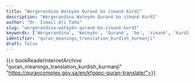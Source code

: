 ```yaml
---
title: "Wergerandina Wateyên Quranê bo zimanê Kurdî"
description: "Wergerandina Wateyên Quranê bo zimanê Kurdî"
author: "Dr. Ismail Ali Taha"
slug: "wergerandina-wateyên-quranê-bo-zimanê-kurdî"
keywords: ['Wergerandina', 'Wateyên', 'Quranê', 'bo', 'zimanê', 'Kurdî', 'quran', 'meaning', 'translation', 'book', 'download', 'pdf', 'islam']
identifier: "quran_meanings_translation_kurdish_kurmanji"
draft: false
---
```


{{< bookReaderInternetArchive "quran_meanings_translation_kurdish_kurmanji" "https://qurancomplex.gov.sa/en/kfgqpc-quran-translate/">}}
